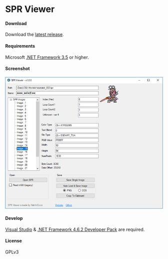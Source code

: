 SPR Viewer
=======================

#### Download

Download the [latest release].

#### Requirements

Microsoft [.NET Framework 3.5] or higher.

#### Screenshot

<p align="center">
    <img src="https://raw.githubusercontent.com/evozi/SPR-Viewer/master/screenshot.png" alt="UI">
</p>

#### Develop

[Visual Studio] & [.NET Framework 4.6.2 Developer Pack] are required.

#### License

GPLv3

[latest release]: https://github.com/evozi/SPR-Viewer/releases
[.NET Framework 3.5]: https://www.microsoft.com/en-US/download/details.aspx?id=53344
[Visual Studio]: https://www.visualstudio.com/downloads/
[.NET Framework 4.6.2 Developer Pack]: https://www.microsoft.com/download/details.aspx?id=53321

